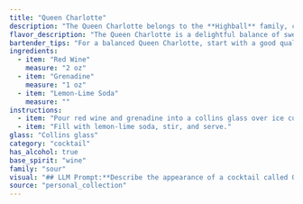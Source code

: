```yaml
---
title: "Queen Charlotte"
description: "The Queen Charlotte belongs to the **Highball** family, characterized by their tall, mixed drinks with a base spirit and a mixer. This simple concoction likely originated in the early 20th century, likely inspired by the popularity of red wine cocktails and the growing trend of soda-based drinks. "
flavor_description: "The Queen Charlotte is a delightful balance of sweet and tart. The red wine provides a rich, fruity base, while the grenadine adds a touch of sweetness and a vibrant ruby hue. The lemon-lime soda provides a refreshing effervescence and a subtle citrus tang, making this cocktail both complex and approachable. It's a perfect choice for a warm afternoon or a light and airy aperitif. "
bartender_tips: "For a balanced Queen Charlotte, start with a good quality dry red wine. Don't skimp on the grenadine – it adds the sweetness and vibrant color. Use a chilled glass and add the soda last for a bubbly fizz.  A splash of lemon juice can brighten the flavor. Adjust the proportions to your liking, but keep the red wine dominant for a true Queen's touch. "
ingredients:
  - item: "Red Wine"
    measure: "2 oz"
  - item: "Grenadine"
    measure: "1 oz"
  - item: "Lemon-Lime Soda"
    measure: ""
instructions:
  - item: "Pour red wine and grenadine into a collins glass over ice cubes."
  - item: "Fill with lemon-lime soda, stir, and serve."
glass: "Collins glass"
category: "cocktail"
has_alcohol: true
base_spirit: "wine"
family: "sour"
visual: "## LLM Prompt:**Describe the appearance of a cocktail called Queen Charlotte, which is made with red wine, grenadine, and lemon-lime soda.  Be sure to include details about:*** **Color:** Is it a single, uniform color, or does it have layers? What is the overall tone of the color - light, dark, vibrant, muted? * **Clarity:** Is it clear, cloudy, or opaque? * **Texture:**  Is it smooth, bubbly, or layered with different densities? * **Garnish:**  If any, describe the garnish and how it is placed in the drink. **Example:** Imagine a Queen Charlotte served in a tall glass with ice. The drink is a beautiful, layered masterpiece. The bottom layer is a vibrant ruby red, showcasing the rich color of the red wine. Above it, a layer of vibrant, almost fluorescent red grenadine sits, creating a distinct boundary between the two. Finally, a crown of refreshing lemon-lime soda adds a delicate, pale yellow hue and a gentle effervescence. A delicate sprig of mint, perched on the edge of the glass, adds a touch of green and freshness. "
source: "personal_collection"
---
```


